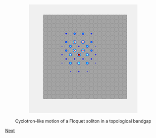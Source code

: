 <p align="center">
<img src="imageN/SolitonEvolution_GIF_2.gif" width="350"/>
</p>

<p align="center">
Cyclotron-like motion of a Floquet soliton in a topological bandgap
</p>

[Next](home2.md)

